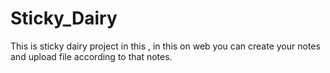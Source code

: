 # Sticky_Dairy
This is sticky dairy project in this , in this on web you can create your notes and upload file according to that notes.
